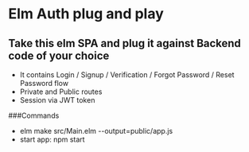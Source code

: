 # Elm Auth plug and play

## Take this elm SPA and plug it against Backend code of your choice

- It contains Login / Signup / Verification / Forgot Password / Reset Password flow
- Private and Public routes
- Session via JWT token

###Commands

- elm make src/Main.elm --output=public/app.js
- start app: npm start
